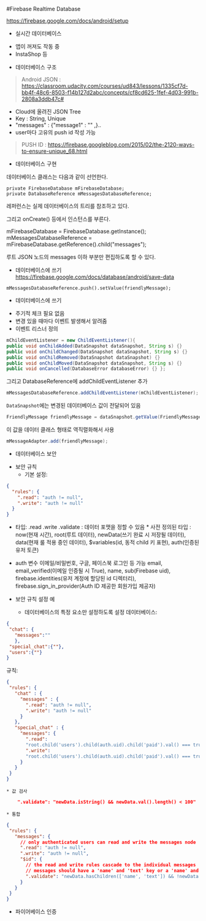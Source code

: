 #Firebase Realtime Database

https://firebase.google.com/docs/android/setup


* 실시간 데이터베이스

- 앱이 꺼져도 작동 중
- InstaShop 등

* 데이터베이스 구조

> Android JSON : https://classroom.udacity.com/courses/ud843/lessons/1335cf7d-bb4f-48c6-8503-f14b127d2abc/concepts/cf8cd625-1fef-4d03-991b-2808a3ddb47c#

- Cloud에 올려진 JSON Tree
- Key : String, Unique
- "messages" : {"message1" : "" ,}..
- user마다 고유의 push id 작성 가능

> PUSH ID : https://firebase.googleblog.com/2015/02/the-2120-ways-to-ensure-unique_68.html


* 데이터베이스 구현

데이터베이스 클래스는 다음과 같이 선언한다.
```
private FirebaseDatabase mFirebaseDatabase;
private DatabaseReference mMessagesDatabaseReference;
```
레퍼런스는 실제 데이터베이스의 트리를 참조하고 있다.

그리고 onCreate() 등에서 인스턴스를 부른다.

mFirebaseDatabase = FirebaseDatabase.getInstance();
mMessagesDatabaseReference = mFirebaseDatabase.getReference().child("messages");

루트 JSON 노드의 messages 이하 부분만 편집하도록 할 수 있다.

* 데이터베이스에 쓰기
https://firebase.google.com/docs/database/android/save-data

```
mMessagesDatabaseReference.push().setValue(friendlyMessage);
```

* 데이터베이스에 쓰기

- 주기적 체크 필요 없음
- 변경 있을 때마다 이벤트 발생해서 알려줌
- 이벤트 리스너 정의
```java
mChildEventListener = new ChildEventListener(){
public void onChildAdded(DataSnapshot dataSnapshot, String s) {}
public void onChildChanged(DataSnapshot dataSnapshot, String s) {}
public void onChildRemoved(DataSnapshot dataSnapshot) {}
public void onChildMoved(DataSnapshot dataSnapshot, String s) {}
public void onCancelled(DatabaseError databaseError) {} };
```
그리고 DatabaseReference에 addChildEventListener 추가

```java
mMessagesDatabaseReference.addChildEventListener(mChildEventListener);
```

`DataSnapshot`에는 변경된 데이터베이스 값이 전달되어 있음
```java
FriendlyMessage friendlyMessage = dataSnapshot.getValue(FriendlyMessage.class);
```
이 값을 데이터 클래스 형태로 역직렬화해서 사용
```java
mMessageAdapter.add(friendlyMessage);
```

* 데이터베이스 보안

- 보안 규칙
    * 기본 설정:
```json
{
  "rules": {
    ".read": "auth != null",
    ".write": "auth != null"
  }
}
```

   * 타입:
    .read
    .write
    .validate : 데이터 포맷을 정할 수 있음
    * 사전 정의된 타입 : now(현재 시간), root(루트 데이터), newData(쓰기 완료 시 저장될 데이터), data(현재 룰 적용 중인 데이터), $variables(id, 동적 child 키 표현), auth(인증된 유저 토큰)

- auth 변수
    이메일/비밀번호, 구글, 페이스북 로그인 등 가능
    email, email_verified(이메일 인증될 시 True), name, sub(Firebase uid), firebase.identities(유저 계정에 할당된 id 디렉터리), firebase.sign_in_provider(Auth ID 제공한 회원가입 제공자)

- 보안 규칙 설정 예
    * 데이터베이스의 특정 요소만 설정하도록 설정
데이터베이스: 
```json
{
 "chat": {
   "messages":""
   },
 "special_chat":{""},
 "users":{""}
}
```
규칙: 
```json
{
 "rules": {
   "chat" : {
     "messages" : {
       ".read": "auth != null",
       ".write": "auth != null"
     }
   },
   "special_chat" : {
     "messages": {
       ".read": 
       "root.child('users').child(auth.uid).child('paid').val() === true",
       ".write": 
       "root.child('users').child(auth.uid).child('paid').val() === true"
     }
   }
 }
}    
```

    * 값 검사
```json
    ".validate": "newData.isString() && newData.val().length() < 100"
```

    * 통합
```json
{
 "rules": {
   "messages": {
     // only authenticated users can read and write the messages node
     ".read": "auth != null",
     ".write": "auth != null",
     "$id": {
       // the read and write rules cascade to the individual messages
       // messages should have a 'name' and 'text' key or a 'name' and 'photoUrl' key
       ".validate": "newData.hasChildren(['name', 'text']) && !newData.hasChildren(['photoUrl']) || newData.hasChildren(['name', 'photoUrl']) && !newData.hasChildren(['text'])"
     }
   }
 }
}
```



- 파이어베이스 인증